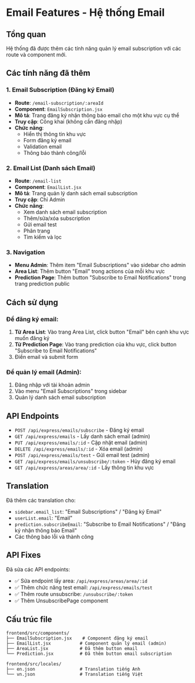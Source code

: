 # Email Features - Hệ thống Email

## Tổng quan

Hệ thống đã được thêm các tính năng quản lý email subscription với các route và component mới.

## Các tính năng đã thêm

### 1. Email Subscription (Đăng ký Email)

- **Route**: `/email-subscription/:areaId`
- **Component**: `EmailSubscription.jsx`
- **Mô tả**: Trang đăng ký nhận thông báo email cho một khu vực cụ thể
- **Truy cập**: Công khai (không cần đăng nhập)
- **Chức năng**:
  - Hiển thị thông tin khu vực
  - Form đăng ký email
  - Validation email
  - Thông báo thành công/lỗi

### 2. Email List (Danh sách Email)

- **Route**: `/email-list`
- **Component**: `EmailList.jsx`
- **Mô tả**: Trang quản lý danh sách email subscription
- **Truy cập**: Chỉ Admin
- **Chức năng**:
  - Xem danh sách email subscription
  - Thêm/sửa/xóa subscription
  - Gửi email test
  - Phân trang
  - Tìm kiếm và lọc

### 3. Navigation

- **Menu Admin**: Thêm item "Email Subscriptions" vào sidebar cho admin
- **Area List**: Thêm button "Email" trong actions của mỗi khu vực
- **Prediction Page**: Thêm button "Subscribe to Email Notifications" trong trang prediction public

## Cách sử dụng

### Để đăng ký email:

1. **Từ Area List**: Vào trang Area List, click button "Email" bên cạnh khu vực muốn đăng ký
2. **Từ Prediction Page**: Vào trang prediction của khu vực, click button "Subscribe to Email Notifications"
3. Điền email và submit form

### Để quản lý email (Admin):

1. Đăng nhập với tài khoản admin
2. Vào menu "Email Subscriptions" trong sidebar
3. Quản lý danh sách email subscription

## API Endpoints

- `POST /api/express/emails/subscribe` - Đăng ký email
- `GET /api/express/emails` - Lấy danh sách email (admin)
- `PUT /api/express/emails/:id` - Cập nhật email (admin)
- `DELETE /api/express/emails/:id` - Xóa email (admin)
- `POST /api/express/emails/test` - Gửi email test (admin)
- `GET /api/express/emails/unsubscribe/:token` - Hủy đăng ký email
- `GET /api/express/areas/area/:id` - Lấy thông tin khu vực

## Translation

Đã thêm các translation cho:

- `sidebar.email_list`: "Email Subscriptions" / "Đăng ký Email"
- `userList.email`: "Email"
- `prediction.subscribeEmail`: "Subscribe to Email Notifications" / "Đăng ký nhận thông báo Email"
- Các thông báo lỗi và thành công

## API Fixes

Đã sửa các API endpoints:

- ✅ Sửa endpoint lấy area: `/api/express/areas/area/:id`
- ✅ Thêm chức năng test email: `/api/express/emails/test`
- ✅ Thêm route unsubscribe: `/unsubscribe/:token`
- ✅ Thêm UnsubscribePage component

## Cấu trúc file

```
frontend/src/components/
├── EmailSubscription.jsx    # Component đăng ký email
├── EmailList.jsx           # Component quản lý email (admin)
├── AreaList.jsx            # Đã thêm button email
└── Prediction.jsx          # Đã thêm button email subscription

frontend/src/locales/
├── en.json                 # Translation tiếng Anh
└── vn.json                 # Translation tiếng Việt
```
